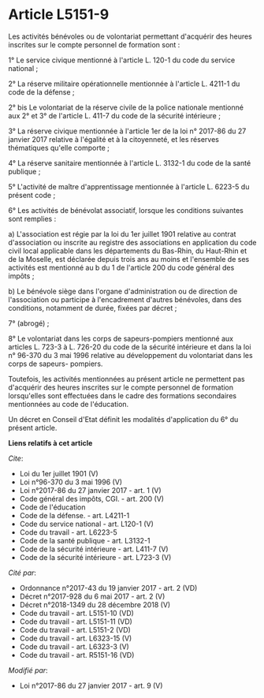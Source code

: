 # Article L5151-9

Les activités bénévoles ou de volontariat permettant d'acquérir des heures inscrites sur le compte personnel de formation
sont : 

1° Le service civique mentionné à l'article L. 120-1 du code du service national ; 

2° La réserve militaire opérationnelle mentionnée à l'article L. 4211-1 du code de la défense ; 

2° bis Le volontariat de la réserve civile de la police nationale mentionné aux 2° et 3° de l'article L. 411-7 du code de la
sécurité intérieure ; 

3° La réserve civique mentionnée à l'article 1er de la loi n° 2017-86 du 27 janvier 2017 relative à l'égalité et à la
citoyenneté, et les réserves thématiques qu'elle comporte ; 

4° La réserve sanitaire mentionnée à l'article L. 3132-1 du code de la santé publique ; 

5° L'activité de maître d'apprentissage mentionnée à l'article L. 6223-5 du présent code ; 

6° Les activités de bénévolat associatif, lorsque les conditions suivantes sont remplies : 

a) L'association est régie par la loi du 1er juillet 1901 relative au contrat d'association ou inscrite au registre des
associations en application du code civil local applicable dans les départements du Bas-Rhin, du Haut-Rhin et de la Moselle,
est déclarée depuis trois ans au moins et l'ensemble de ses activités est mentionné au b du 1 de l'article 200 du code
général des impôts ; 

b) Le bénévole siège dans l'organe d'administration ou de direction de l'association ou participe à l'encadrement d'autres
bénévoles, dans des conditions, notamment de durée, fixées par décret ; 

7° (abrogé) ; 

8° Le volontariat dans les corps de sapeurs-pompiers mentionné aux articles L. 723-3 à L. 726-20 du code de la sécurité
intérieure et dans la loi n° 96-370 du 3 mai 1996 relative au développement du volontariat dans les corps de sapeurs-
pompiers. 

Toutefois, les activités mentionnées au présent article ne permettent pas d'acquérir des heures inscrites sur le compte
personnel de formation lorsqu'elles sont effectuées dans le cadre des formations secondaires mentionnées au code de
l'éducation. 

Un décret en Conseil d'Etat définit les modalités d'application du 6° du présent article.

**Liens relatifs à cet article**

_Cite_:

  - Loi du 1er juillet 1901 (V)
  - Loi n°96-370 du 3 mai 1996 (V)
  - Loi n°2017-86 du 27 janvier 2017 - art. 1 (V)
  - Code général des impôts, CGI. - art. 200 (V)
  - Code de l'éducation
  - Code de la défense. - art. L4211-1
  - Code du service national - art. L120-1 (V)
  - Code du travail - art. L6223-5
  - Code de la santé publique - art. L3132-1
  - Code de la sécurité intérieure - art. L411-7 (V)
  - Code de la sécurité intérieure - art. L723-3 (V)

_Cité par_:

  - Ordonnance n°2017-43 du 19 janvier 2017 - art. 2 (VD)
  - Décret n°2017-928 du 6 mai 2017 - art. 2 (V)
  - Décret n°2018-1349 du 28 décembre 2018 (V)
  - Code du travail - art. L5151-10 (VD)
  - Code du travail - art. L5151-11 (VD)
  - Code du travail - art. L5151-2 (VD)
  - Code du travail - art. L6323-15 (V)
  - Code du travail - art. L6323-3 (V)
  - Code du travail - art. R5151-16 (VD)

_Modifié par_:

  - Loi n°2017-86 du 27 janvier 2017 - art. 9 (V)
